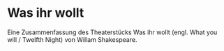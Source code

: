# Was ihr wollt

Eine Zusammenfassung des Theaterstücks Was ihr wollt (engl. What you will / Twelfth Night) von Willam Shakespeare.
